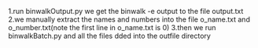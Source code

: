 1.run binwalkOutput.py we get the binwalk -e output to the file output.txt
2.we manually extract the names and numbers into the file o_name.txt and o_number.txt(note the first line in o_name.txt is 0)
3.then we run binwalkBatch.py and all the files dded into the outfile directory